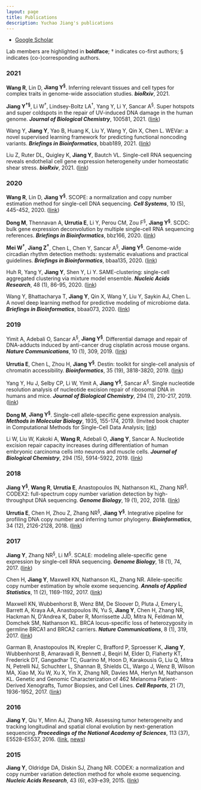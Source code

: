 ```yaml
---
layout: page
title: Publications
description: Yuchao Jiang's publications
---
```


<div class="navbar">
  <div class="navbar-inner">
      <ul class="nav">
          <li><a href="https://scholar.google.com/citations?user=YA9f7QUAAAAJ&hl=en">Google Scholar</a></li>
      </ul>
  </div>
</div>

Lab members are highlighted in **boldface**; &dagger; indicates co-first authors; &sect; indicates (co-)corresponding authors.

### 2021
**Wang R**, Lin D, **Jiang Y<sup>&sect;</sup>**. Inferring relevant tissues and cell types for complex traits in genome-wide association studies. ***bioRxiv***, 2021.

**Jiang Y<sup>&dagger;</sup><sup>&sect;</sup>**, Li W<sup>&dagger;</sup>, Lindsey-Boltz LA<sup>&dagger;</sup>, Yang Y, Li Y, Sancar A<sup>&sect;</sup>. Super hotspots and super coldspots in the repair of UV-induced DNA damage in the human genome. ***Journal of Biological Chemistry***, 100581, 2021. ([link](https://www.sciencedirect.com/science/article/pii/S0021925821003616?via%3Dihub))

Wang Y, **Jiang Y**, Yao B, Huang K, Liu Y, Wang Y, Qin X, Chen L. WEVar: a novel supervised learning framework for predicting functional noncoding variants. ***Briefings in Bioinformatics***, bbab189, 2021. ([link](https://www.biorxiv.org/content/10.1101/2020.11.16.385633v1.abstract))

Liu Z, Ruter DL, Quigley K, **Jiang Y**, Bautch VL. Single-cell RNA sequencing reveals endothelial cell gene expression heterogeneity under homeostatic shear stress. ***bioRxiv***, 2021. ([link](https://www.biorxiv.org/content/10.1101/2020.12.07.414904v1))

### 2020

**Wang R**, Lin D, **Jiang Y<sup>&sect;</sup>**. SCOPE: a normalization and copy number estimation method for single-cell DNA sequencing. ***Cell Systems***, 10 (5), 445-452, 2020. ([link](https://doi.org/10.1016/j.cels.2020.03.005))

**Dong M**, Thennavan A, **Urrutia E**, Li Y, Perou CM, Zou F<sup>&sect;</sup>, **Jiang Y<sup>&sect;</sup>**. SCDC: bulk gene expression deconvolution by multiple single-cell RNA sequencing references. ***Briefings in Bioinformatics***, bbz166, 2020. ([link](https://academic.oup.com/bib/advance-article/doi/10.1093/bib/bbz166/5699815))

**Mei W<sup>&dagger;</sup>**, **Jiang Z<sup>&dagger;</sup>**, Chen L, Chen Y, Sancar A<sup>&sect;</sup>, **Jiang Y<sup>&sect;</sup>**. Genome-wide circadian rhythm detection methods: systematic evaluations and practical guidelines. ***Briefings in Bioinformatics***, bbaa135, 2020. ([link](https://academic.oup.com/bib/article/doi/10.1093/bib/bbaa135/5872170))

Huh R, Yang Y, **Jiang Y**, Shen Y, Li Y. SAME-clustering: single-cell aggregated clustering via mixture model ensemble. ***Nucleic Acids Research***, 48 (1), 86-95, 2020. ([link](https://academic.oup.com/nar/article/48/1/86/5644992))

Wang Y, Bhattacharya T, **Jiang Y**, Qin X, Wang Y, Liu Y, Saykin AJ, Chen L. A novel deep learning method for predictive modeling of microbiome data. ***Briefings in Bioinformatics***, bbaa073, 2020. ([link](https://doi.org/10.1093/bib/bbaa073))

### 2019

Yimit A, Adebali O, Sancar A<sup>&sect;</sup>, **Jiang Y<sup>&sect;</sup>**. Differential damage and repair of DNA-adducts induced by anti-cancer drug cisplatin across mouse organs. ***Nature Communications***, 10 (1), 309, 2019. ([link](https://www.nature.com/articles/s41467-019-08290-2))

**Urrutia E**, Chen L, Zhou H, **Jiang Y<sup>&sect;</sup>**. Destin: toolkit for single-cell analysis of chromatin accessibility. ***Bioinformatics***, 35 (19), 3818-3820, 2019. ([link](https://academic.oup.com/bioinformatics/article/35/19/3818/5367832/))

Yang Y, Hu J, Selby CP, Li W, Yimit A, **Jiang Y<sup>&sect;</sup>**, Sancar A<sup>&sect;</sup>. Single nucleotide resolution analysis of nucleotide excision repair of ribosomal DNA in humans and mice. ***Journal of Biological Chemistry***, 294 (1), 210-217, 2019. ([link](http://www.jbc.org/content/294/1/210.short))

**Dong M**, **Jiang Y<sup>&sect;</sup>**. Single-cell allele-specific gene expression analysis. ***Methods in Molecular Biology***, 1935, 155-174, 2019. (Invited book chapter in Computational Methods for Single-Cell Data Analysis; [link](https://link.springer.com/protocol/10.1007%2F978-1-4939-9057-3_11))

Li W, Liu W, Kakoki A, **Wang R**, Adebali O, **Jiang Y**, Sancar A. Nucleotide excision repair capacity increases during differentiation of human embryonic carcinoma cells into neurons and muscle cells. ***Journal of Biological Chemistry***, 294 (15), 5914-5922, 2019. ([link](http://www.jbc.org/content/294/15/5914))

### 2018

**Jiang Y<sup>&sect;</sup>**, **Wang R**, **Urrutia E**, Anastopoulos IN, Nathanson KL, Zhang NR<sup>&sect;</sup>. CODEX2: full-spectrum copy number variation detection by high-throughput DNA sequencing. ***Genome Biology***, 19 (1), 202, 2018. ([link](https://genomebiology.biomedcentral.com/articles/10.1186/s13059-018-1578-y))

**Urrutia E**, Chen H, Zhou Z, Zhang NR<sup>&sect;</sup>, **Jiang Y<sup>&sect;</sup>**. Integrative pipeline for profiling DNA copy number and inferring tumor phylogeny. ***Bioinformatics***, 34 (12), 2126-2128, 2018. ([link](https://doi.org/10.1093/bioinformatics/bty057))

### 2017

**Jiang Y**, Zhang NR<sup>&sect;</sup>, Li M<sup>&sect;</sup>. SCALE: modeling allele-specific gene expression by single-cell RNA sequencing. ***Genome Biology***, 18 (1), 74, 2017. ([link](https://genomebiology.biomedcentral.com/articles/10.1186/s13059-017-1200-8))

Chen H, **Jiang Y**, Maxwell KN, Nathanson KL, Zhang NR. Allele-specific copy number estimation by whole exome sequencing. ***Annals of Applied Statistics***, 11 (2), 1169-1192, 2017. ([link](http://projecteuclid.org/euclid.aoas/1500537739))

Maxwell KN, Wubbenhorst B, Wenz BM, De Sloover D, Pluta J, Emery L, Barrett A, Kraya AA, Anastopoulos IN, Yu S, **Jiang Y**, Chen H, Zhang NR, Hackman N, D'Andrea K, Daber R, Morrissette JJD, Mitra N, Feldman M, Domchek SM, Nathanson KL. BRCA locus-specific loss of heterozygosity in germline BRCA1 and BRCA2 carriers. ***Nature Communications***, 8 (1), 319, 2017. ([link](https://www.nature.com/articles/s41467-017-00388-9))

Garman B, Anastopoulos IN, Krepler C, Brafford P, Sproesser K, **Jiang Y**, Wubbenhorst B, Amaravadi R, Bennett J, Beqiri M, Elder D, Flaherty KT, Frederick DT, Gangadhar TC, Guarino M, Hoon D, Karakousis G, Liu Q, Mitra N, Petrelli NJ, Schuchter L, Shannan B, Shields CL, Wargo J, Wenz B, Wilson MA, Xiao M, Xu W, Xu X, Yin X, Zhang NR, Davies MA, Herlyn M, Nathanson KL. Genetic and Genomic Characterization of 462 Melanoma Patient-Derived Xenografts, Tumor Biopsies, and Cell Lines. ***Cell Reports***, 21 (7), 1936-1952, 2017. ([link](http://www.cell.com/cell-reports/fulltext/S2211-1247(17)31499-7))

### 2016

**Jiang Y**, Qiu Y, Minn AJ, Zhang NR. Assessing tumor heterogeneity and tracking longitudinal and spatial clonal evolution by next-generation sequencing. ***Proceedings of the National Academy of Sciences***, 113 (37), E5528-E5537, 2016. ([link](http://www.pnas.org/content/113/37/E5528), [news](http://www.uphs.upenn.edu/news/News_Releases/2016/09/jiang/))

### 2015

**Jiang Y**, Oldridge DA, Diskin SJ, Zhang NR. CODEX: a normalization and copy number variation detection method for whole exome sequencing. ***Nucleic Acids Research***, 43 (6), e39-e39, 2015. ([link](https://academic.oup.com/nar/article-lookup/doi/10.1093/nar/gku1363))
